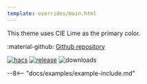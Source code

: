 ```yaml
---
template: overrides/main.html
---
```


This theme uses CIE Lime as the primary color.

:material-github: [Github repository][m3-theme-github-url]

[![hacs][hacs-badge]][hacs-url]
[![release][release-badge]][release-url]
![downloads][downloads-badge]

--8<-- "docs/examples/example-include.md"

<!--- References to pictures... --->

[M3 Palettes]: ../assets/screenshots/m3-theme-c06-palettes.png
[M3 Surfaces]: ../assets/screenshots/m3-theme-c06-surfaces.png
[M3 Light]: ../assets/screenshots/m3-theme-c06-light.png
[M3 Dark]: ../assets/screenshots/m3-theme-c06-dark.png

[M3 Example Light]: ../assets/screenshots/m3-example-c06-light.png
[M3 Example Dark]: ../assets/screenshots/m3-example-c06-dark.png

<!--- References to external links... --->

[sak-example-12-url]: https://swiss-army-knife.docs.amoebelabs.com/examples/example-12/
[m3-theme-github-url]: https://github.com/AmoebeLabs/HA-Theme_M3-c06-lime

<!-- Badges -->

[hacs-url]: https://github.com/hacs/default
[hacs-badge]: https://img.shields.io/badge/HACS-Default-41BDF5.svg?style=for-the-badge
[release-badge]: https://img.shields.io/github/v/release/AmoebeLabs/HA-Theme_M3-c06-lime?style=for-the-badge
[downloads-badge]: https://img.shields.io/github/downloads/AmoebeLabs/HA-Theme_M3-c06-lime/total?style=for-the-badge


<!-- References -->

[home-assistant]: https://www.home-assistant.io/
[home-assitant-theme-docs]: https://www.home-assistant.io/integrations/frontend/#defining-themes
[hacs]: https://hacs.xyz
[release-url]: https://github.com/AmoebeLabs/HA-Theme_M3-c06-lime/releases
[sak-docs-url]: https://swiss-army-knife.docs.amoebelabs.com/
